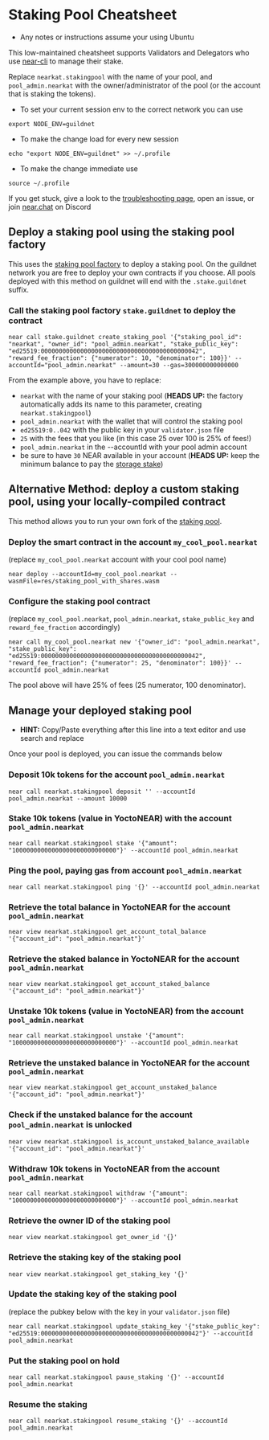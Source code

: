 # Staking Pool Cheatsheet

- Any notes or instructions assume your using Ubuntu

This low-maintained cheatsheet supports Validators and Delegators who use [near-cli](https://github.com/near/near-cli) to manage their stake.

Replace `nearkat.stakingpool` with the name of your pool, and `pool_admin.nearkat` with the owner/administrator of the pool (or the account that is staking the tokens).

- To set your current session env to the correct network you can use
```
export NODE_ENV=guildnet 
```

- To make the change load for every new session
```
echo "export NODE_ENV=guildnet" >> ~/.profile 
```

- To make the change immediate use
```
source ~/.profile
```

If you get stuck, give a look to the [troubleshooting page](https://github.com/nearprotocol/stakewars/blob/master/troubleshooting.md), open an issue, or join [near.chat](https://near.chat) on Discord



## Deploy a staking pool using the staking pool factory
This uses the [staking pool factory](https://github.com/near/core-contracts/tree/master/staking-pool-factory) to deploy a staking pool. On the guildnet network you are free to deploy your own contracts if you choose. All pools deployed with this method on guildnet will end with the `.stake.guildnet` suffix.

### Call the staking pool factory `stake.guildnet` to deploy the contract
```
near call stake.guildnet create_staking_pool '{"staking_pool_id": "nearkat", "owner_id": "pool_admin.nearkat", "stake_public_key": "ed25519:00000000000000000000000000000000000000000042", "reward_fee_fraction": {"numerator": 10, "denominator": 100}}' --accountId="pool_admin.nearkat" --amount=30 --gas=300000000000000
```
From the example above, you have to replace:
- `nearkat` with the name of your staking pool (**HEADS UP:** the factory automatically adds its name to this parameter, creating `nearkat.stakingpool`)
- `pool_admin.nearkat` with the wallet that will control the staking pool
- `ed25519:0..042` with the public key in your `validator.json` file
- `25` with the fees that you like (in this case 25 over 100 is 25% of fees!)
- `pool_admin.nearkat` in the --accountId with your pool admin account
- be sure to have `30` NEAR available in your account (**HEADS UP:** keep the minimum balance to pay the [storage stake](https://near.org/papers/the-official-near-white-paper/#economics))

## Alternative Method: deploy a custom staking pool, using your locally-compiled contract
This method allows you to run your own fork of the [staking pool](https://github.com/near/core-contracts/tree/master/staking-pool).

### Deploy the smart contract in the account `my_cool_pool.nearkat`
(replace `my_cool_pool.nearkat` account with your cool pool name)
```
near deploy --accountId=my_cool_pool.nearkat --wasmFile=res/staking_pool_with_shares.wasm
```

### Configure the staking pool contract
(replace `my_cool_pool.nearkat`, `pool_admin.nearkat`, `stake_public_key` and `reward_fee_fraction` accordingly)
```
near call my_cool_pool.nearkat new '{"owner_id": "pool_admin.nearkat", "stake_public_key": "ed25519:00000000000000000000000000000000000000000042", "reward_fee_fraction": {"numerator": 25, "denominator": 100}}' --accountId pool_admin.nearkat
```
The pool above will have 25% of fees (25 numerator, 100 denominator).


## Manage your deployed staking pool

- **HINT:** Copy/Paste everything after this line into a text editor and use search and replace


Once your pool is deployed, you can issue the commands below

### Deposit 10k tokens for the account `pool_admin.nearkat`
```
near call nearkat.stakingpool deposit '' --accountId pool_admin.nearkat --amount 10000
```

### Stake 10k tokens (value in YoctoNEAR) with the account `pool_admin.nearkat`
```
near call nearkat.stakingpool stake '{"amount": "10000000000000000000000000000"}' --accountId pool_admin.nearkat
```

### Ping the pool, paying gas from account `pool_admin.nearkat`
```
near call nearkat.stakingpool ping '{}' --accountId pool_admin.nearkat
```

### Retrieve the total balance in YoctoNEAR for the account `pool_admin.nearkat`
```
near view nearkat.stakingpool get_account_total_balance '{"account_id": "pool_admin.nearkat"}'
```

### Retrieve the staked balance in YoctoNEAR for the account `pool_admin.nearkat`
```
near view nearkat.stakingpool get_account_staked_balance '{"account_id": "pool_admin.nearkat"}'
```

### Unstake 10k tokens (value in YoctoNEAR) from the account `pool_admin.nearkat`
```
near call nearkat.stakingpool unstake '{"amount": "10000000000000000000000000000"}' --accountId pool_admin.nearkat
```

### Retrieve the unstaked balance in YoctoNEAR for the account `pool_admin.nearkat`
```
near view nearkat.stakingpool get_account_unstaked_balance '{"account_id": "pool_admin.nearkat"}'
```

### Check if the unstaked balance for the account `pool_admin.nearkat` is unlocked
```
near view nearkat.stakingpool is_account_unstaked_balance_available '{"account_id": "pool_admin.nearkat"}'
```

### Withdraw 10k tokens in YoctoNEAR from the account `pool_admin.nearkat`
```
near call nearkat.stakingpool withdraw '{"amount": "10000000000000000000000000000"}' --accountId pool_admin.nearkat
```

### Retrieve the owner ID of the staking pool
```
near view nearkat.stakingpool get_owner_id '{}'
```

### Retrieve the staking key of the staking pool
```
near view nearkat.stakingpool get_staking_key '{}'
```

### Update the staking key of the staking pool
(replace the pubkey below with the key in your `validator.json` file)
```
near call nearkat.stakingpool update_staking_key '{"stake_public_key": "ed25519:00000000000000000000000000000000000000000042"}' --accountId pool_admin.nearkat
```

### Put the staking pool on hold
```
near call nearkat.stakingpool pause_staking '{}' --accountId pool_admin.nearkat
```

### Resume the staking
```
near call nearkat.stakingpool resume_staking '{}' --accountId pool_admin.nearkat
```
